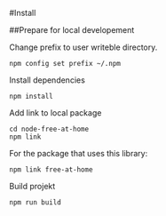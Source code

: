 #Install

##Prepare for local developement

Change prefix to user writeble directory.
```
npm config set prefix ~/.npm
```

Install dependencies
```
npm install
```

Add link to local package
```
cd node-free-at-home
npm link
```

For the package that uses this library:
```
npm link free-at-home
```

Build projekt
```
npm run build
```
